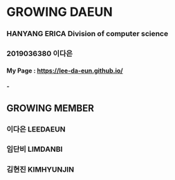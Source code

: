# GROWING DAEUN
### HANYANG ERICA Division of computer science
### 2019036380 이다은
#### My Page : https://lee-da-eun.github.io/           
##### -  
## GROWING MEMBER
### 이다은 LEEDAEUN
### 임단비 LIMDANBI
### 김현진 KIMHYUNJIN
